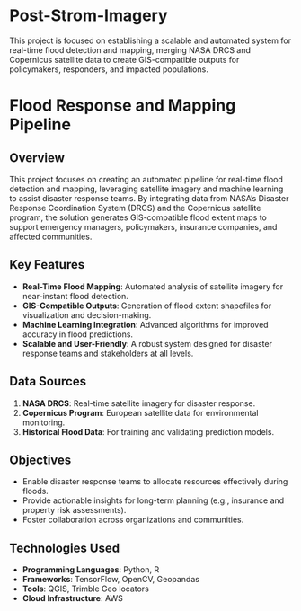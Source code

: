 # Post-Strom-Imagery
This project is focused on establishing a scalable and automated system for real-time flood detection and mapping, merging NASA DRCS and Copernicus satellite data to create GIS-compatible outputs for policymakers, responders, and impacted populations.


# Flood Response and Mapping Pipeline

## Overview
This project focuses on creating an automated pipeline for real-time flood detection and mapping, leveraging satellite imagery and machine learning to assist disaster response teams. By integrating data from NASA’s Disaster Response Coordination System (DRCS) and the Copernicus satellite program, the solution generates GIS-compatible flood extent maps to support emergency managers, policymakers, insurance companies, and affected communities.

## Key Features
- **Real-Time Flood Mapping**: Automated analysis of satellite imagery for near-instant flood detection.
- **GIS-Compatible Outputs**: Generation of flood extent shapefiles for visualization and decision-making.
- **Machine Learning Integration**: Advanced algorithms for improved accuracy in flood predictions.
- **Scalable and User-Friendly**: A robust system designed for disaster response teams and stakeholders at all levels.

## Data Sources
1. **NASA DRCS**: Real-time satellite imagery for disaster response.
2. **Copernicus Program**: European satellite data for environmental monitoring.
3. **Historical Flood Data**: For training and validating prediction models.

## Objectives
- Enable disaster response teams to allocate resources effectively during floods.
- Provide actionable insights for long-term planning (e.g., insurance and property risk assessments).
- Foster collaboration across organizations and communities.

## Technologies Used
- **Programming Languages**: Python, R
- **Frameworks**: TensorFlow, OpenCV, Geopandas
- **Tools**: QGIS, Trimble Geo locators
- **Cloud Infrastructure**: AWS

